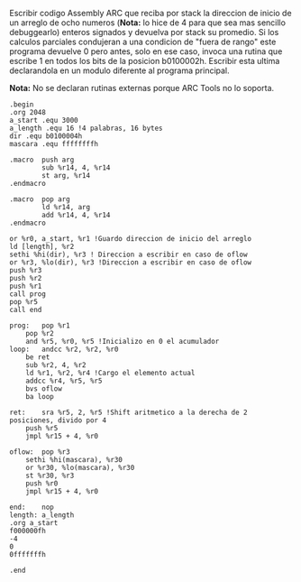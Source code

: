 Escribir codigo Assembly ARC que reciba por stack la direccion de inicio de un arreglo de ocho numeros (**Nota:** lo hice de 4 para que sea mas sencillo debuggearlo) enteros signados y devuelva por stack su promedio. Si los calculos parciales condujeran a una condicion de "fuera de rango" este programa devuelve 0 pero antes, solo en ese caso, invoca una rutina que escribe 1 en todos los bits de la posicion b0100002h. Escribir esta ultima declarandola en un modulo diferente al programa principal.

**Nota:** No se declaran rutinas externas porque ARC Tools no lo soporta.

```assembly
.begin
.org 2048
a_start .equ 3000
a_length .equ 16 !4 palabras, 16 bytes
dir .equ b0100004h
mascara .equ ffffffffh

.macro  push arg
        sub %r14, 4, %r14
        st arg, %r14
.endmacro

.macro  pop arg
        ld %r14, arg
        add %r14, 4, %r14
.endmacro

or %r0, a_start, %r1 !Guardo direccion de inicio del arreglo
ld [length], %r2
sethi %hi(dir), %r3 ! Direccion a escribir en caso de oflow
or %r3, %lo(dir), %r3 !Direccion a escribir en caso de oflow
push %r3
push %r2
push %r1
call prog
pop %r5
call end

prog:	pop %r1
	pop %r2
	and %r5, %r0, %r5 !Inicializo en 0 el acumulador
loop: 	andcc %r2, %r2, %r0
	be ret
	sub %r2, 4, %r2
	ld %r1, %r2, %r4 !Cargo el elemento actual
	addcc %r4, %r5, %r5
	bvs oflow
	ba loop

ret:	sra %r5, 2, %r5 !Shift aritmetico a la derecha de 2 posiciones, divido por 4
	push %r5
	jmpl %r15 + 4, %r0

oflow: 	pop %r3
	sethi %hi(mascara), %r30
	or %r30, %lo(mascara), %r30
	st %r30, %r3
	push %r0
	jmpl %r15 + 4, %r0

end:	nop
length:	a_length
.org a_start
f000000fh
-4
0
0fffffffh

.end
```
